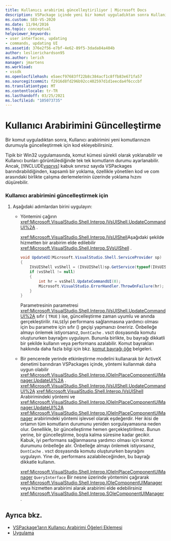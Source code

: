 ```yaml
---
title: Kullanıcı arabirimi güncelleştiriliyor | Microsoft Docs
description: VSPackage içinde yeni bir komut uyguladıktan sonra Kullanıcı arabirimini güncelleştirmek için kod ekleme hakkında bilgi edinin.
ms.custom: SEO-VS-2020
ms.date: 11/04/2016
ms.topic: conceptual
helpviewer_keywords:
- user interfaces, updating
- commands, updating UI
ms.assetid: 376e2f56-e7bf-4e62-89f5-3dada84a404b
author: leslierichardson95
ms.author: lerich
manager: jmartens
ms.workload:
- vssdk
ms.openlocfilehash: e5aecf97683ff22b8c384acf1c8ffb83e671fa57
ms.sourcegitcommit: f2916d8fd296b92cc402597d1d1eecda4f6cccbf
ms.translationtype: MT
ms.contentlocale: tr-TR
ms.lasthandoff: 03/25/2021
ms.locfileid: "105073735"
---
```

# <a name="updating-the-user-interface"></a>Kullanıcı Arabirimini Güncelleştirme
Bir komut uyguladıktan sonra, Kullanıcı arabirimini yeni komutlarınızın durumuyla güncelleştirmek için kod ekleyebilirsiniz.

 Tipik bir Win32 uygulamasında, komut kümesi sürekli olarak yoklanabilir ve Kullanıcı bunları görüntülediğinde tek tek komutların durumu ayarlanabilir. Ancak, [!INCLUDE[vsprvs](../code-quality/includes/vsprvs_md.md)] kabuk sınırsız sayıda VSPackages barındırabildiğinden, kapsamlı bir yoklama, özellikle yönetilen kod ve com arasındaki birlikte çalışma derlemelerinin üzerinde yoklama hızını düşürebilir.

### <a name="to-update-the-ui"></a>Kullanıcı arabirimini güncelleştirmek için

1. Aşağıdaki adımlardan birini uygulayın:

    - Yöntemini çağırın <xref:Microsoft.VisualStudio.Shell.Interop.IVsUIShell.UpdateCommandUI%2A> .

         <xref:Microsoft.VisualStudio.Shell.Interop.IVsUIShell>Aşağıdaki şekilde hizmetten bir arabirim elde edilebilir <xref:Microsoft.VisualStudio.Shell.Interop.SVsUIShell> .

        ```csharp
        void UpdateUI(Microsoft.VisualStudio.Shell.ServiceProvider sp)
        {
            IVsUIShell vsShell = (IVsUIShell)sp.GetService(typeof(IVsUIShell));
            if (vsShell != null)
            {
                int hr = vsShell.UpdateCommandUI(0);
                Microsoft.VisualStudio.ErrorHandler.ThrowOnFailure(hr);
            }
        }

        ```

         Parametresinin parametresi <xref:Microsoft.VisualStudio.Shell.Interop.IVsUIShell.UpdateCommandUI%2A> sıfır ( `TRUE` ) ise, güncelleştirme zaman uyumlu ve anında gerçekleştirilir. `FALSE`İyi performans sağlanmasına yardımcı olması için bu parametre için sıfır () geçişi yapmanızı öneririz. Önbelleğe almayı önlemek istiyorsanız, `DontCache` . vsct dosyasında komutu oluştururken bayrağını uygulayın. Bununla birlikte, bu bayrağı dikkatli bir şekilde kullanın veya performans azalabilir. Komut bayrakları hakkında daha fazla bilgi için bkz. [komut bayrağı öğe](../extensibility/command-flag-element.md) belgeleri.

    - Bir pencerede yerinde etkinleştirme modelini kullanarak bir ActiveX denetimi barındıran VSPackages içinde, yöntemi kullanmak daha uygun olabilir <xref:Microsoft.VisualStudio.Shell.Interop.IOleInPlaceComponentUIManager.UpdateUI%2A> . <xref:Microsoft.VisualStudio.Shell.Interop.IVsUIShell.UpdateCommandUI%2A> <xref:Microsoft.VisualStudio.Shell.Interop.IVsUIShell> Arabirimindeki yöntemi ve <xref:Microsoft.VisualStudio.Shell.Interop.IOleInPlaceComponentUIManager.UpdateUI%2A> <xref:Microsoft.VisualStudio.Shell.Interop.IOleInPlaceComponentUIManager> arabirimdeki yöntemi işlevsel olarak eşdeğerdir. Her ikisi de ortamın tüm komutların durumunu yeniden sorgulayamasına neden olur. Genellikle, bir güncelleştirme hemen gerçekleştirilmez. Bunun yerine, bir güncelleştirme, boşta kalma süresine kadar gecikir. Kabuk, iyi performans sağlanmasına yardımcı olması için komut durumunu önbelleğe alır. Önbelleğe almayı önlemek istiyorsanız, `DontCache` . vsct dosyasında komutu oluştururken bayrağını uygulayın. Yine de, performans azalabileceğinden, bu bayrağı dikkatle kullanın.

         <xref:Microsoft.VisualStudio.Shell.Interop.IOleInPlaceComponentUIManager> `QueryInterface` Bir nesne üzerinde yöntemini çağırarak <xref:Microsoft.VisualStudio.Shell.Interop.IOleComponentUIManager> veya hizmetten arabirimi alarak arabirimi elde edebilirsiniz <xref:Microsoft.VisualStudio.Shell.Interop.SOleComponentUIManager> .

## <a name="see-also"></a>Ayrıca bkz.
- [VSPackage’ların Kullanıcı Arabirimi Öğeleri Eklemesi](../extensibility/internals/how-vspackages-add-user-interface-elements.md)
- [Uygulama](../extensibility/internals/command-implementation.md)
